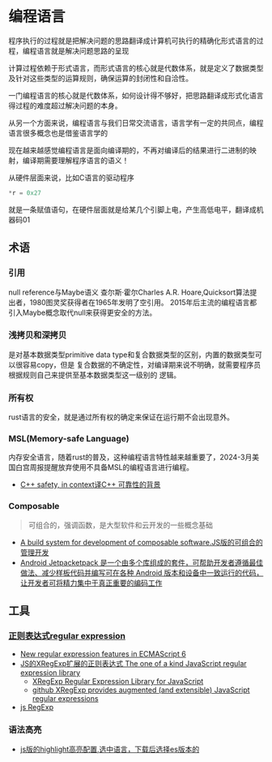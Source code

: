 # 编程语言

程序执行的过程就是把解决问题的思路翻译成计算机可执行的精确化形式语言的过程，编程语言就是解决问题思路的呈现

计算过程依赖于形式语言，而形式语言的核心就是代数体系，就是定义了数据类型及针对这些类型的运算规则，确保运算的封闭性和自洽性。

一门编程语言的核心就是代数体系，如何设计得不够好，把思路翻译成形式化语言得过程的难度超过解决问题的本身。

从另一个方面来说，编程语言与我们日常交流语言，语言学有一定的共同点，编程语言很多概念也是借鉴语言学的

现在越来越感觉编程语言是面向编译期的，不再对编译后的结果进行二进制的映射，编译期需要理解程序语言的语义！

从硬件层面来说，比如C语言的驱动程序
```c
*r = 0x27 
```
就是一条赋值语句，在硬件层面就是给某几个引脚上电，产生高低电平，翻译成机器码01

## 术语

### 引用
null reference与Maybe语义
查尔斯·霍尔Charles A.R. Hoare,Quicksort算法提出者，1980图灵奖获得者在1965年发明了空引用。
2015年后主流的编程语言都引入Maybe概念取代null来获得更安全的方法。

### 浅拷贝和深拷贝
是对基本数据类型primitive data type和复合数据类型的区别，内置的数据类型可以很容易copy，但是
复合数据的不确定性，对编译期来说不明确，就需要程序员根据规则自己来提供至基本数据类型这一级别的
逻辑。

### 所有权
rust语言的安全，就是通过所有权的确定来保证在运行期不会出现意外。

### MSL(Memory-safe Language)
内存安全语言，随着rust的普及，这种编程语言特性越来越重要了，2024-3月美国白宫周报提醒放弃使用不具备MSL的编程语言进行编程。
- [C++ safety, in context译C++ 可靠性的背景](https://herbsutter.com/2024/03/11/safety-in-context/)

### Composable
> 可组合的，强调函数，是大型软件和云开发的一些概念基础

- [A build system for development of composable software.JS版的可组合的管理开发](https://github.com/teambit/bit)
- [Android Jetpacketpack 是一个由多个库组成的套件，可帮助开发者遵循最佳做法、减少样板代码并编写可在各种 Android 版本和设备中一致运行的代码，让开发者可将精力集中于真正重要的编码工作](https://developer.android.google.cn/jetpack?hl=zh-cn)

## 工具

### [正则表达式regular expression](https://www.regular-expressions.info/)
- [New regular expression features in ECMAScript 6](https://2ality.com/2015/07/regexp-es6.html)
- [JS的XRegExp扩展的正则表达式 The one of a kind JavaScript regular expression library](https://xregexp.com/)
    - [XRegExp Regular Expression Library for JavaScript](https://www.regular-expressions.info/xregexp.html)
    - [github XRegExp provides augmented (and extensible) JavaScript regular expressions](https://github.com/slevithan/xregexp)
- [js RegExp](/cpl/js/regularExpressions.js)

### 语法高亮

- [js版的highlight高亮配置,选中语言，下载后选择es版本的](https://highlightjs.org/download)